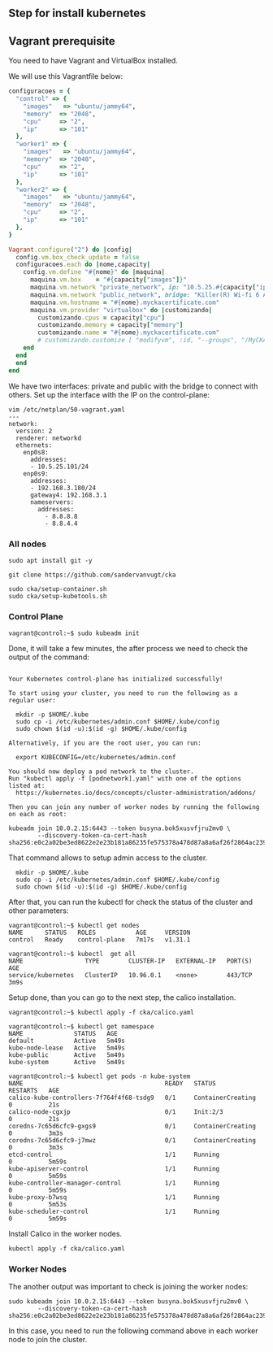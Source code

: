 ## Step for install kubernetes

## Vagrant prerequisite

You need to have Vagrant and VirtualBox installed.

We will use this Vagrantfile below:

````ruby
configuracoes = {
  "control" => {
    "images"   => "ubuntu/jammy64",
    "memory"  => "2048",
    "cpu"     => "2",
    "ip"      => "101"
  },
  "worker1" => {
    "images"   => "ubuntu/jammy64",
    "memory"  => "2048",
    "cpu"     => "2",
    "ip"      => "101"
  },
  "worker2" => {
    "images"   => "ubuntu/jammy64",
    "memory"  => "2048",
    "cpu"     => "2",
    "ip"      => "101"
  },
}

Vagrant.configure("2") do |config|
  config.vm.box_check_update = false
  configuracoes.each do |nome,capacity|
    config.vm.define "#{nome}" do |maquina|
      maquina.vm.box    = "#{capacity["images"]}"
      maquina.vm.network "private_network", ip: "10.5.25.#{capacity["ip"]}"
      maquina.vm.network "public_network", bridge: "Killer(R) Wi-fi 6 AX 1650i 1600MHz Wireless Network Adapter (20 1NGW)"
      maquina.vm.hostname = "#{nome}.myckacertificate.com"
      maquina.vm.provider "virtualbox" do |customizando|
        customizando.cpus = capacity["cpu"]
        customizando.memory = capacity["memory"]
        customizando.name = "#{nome}.myckacertificate.com"
        # customizando.customize [ "modifyvm", :id, "--groups", "/MyCKACertificate-0777" ] 
    end
  end
  end
end
````

We have two interfaces: private and public with the bridge to connect with others. Set up the interface with the IP on the control-plane:

````shell
vim /etc/netplan/50-vagrant.yaml
---
network:
  version: 2
  renderer: networkd
  ethernets:
    enp0s8:
      addresses:
      - 10.5.25.101/24
    enp0s9:
      addresses:
      - 192.168.3.180/24
      gateway4: 192.168.3.1
      nameservers:
        addresses:
          - 8.8.8.8
          - 8.8.4.4
````


### **All nodes**

````shell
sudo apt install git -y 

git clone https://github.com/sandervanvugt/cka

sudo cka/setup-container.sh
sudo cka/setup-kubetools.sh 
````

### **Control Plane**

`````shell
vagrant@control:~$ sudo kubeadm init 
`````

Done, it will take a few minutes, the after process we need to check the output of the command:

````shell

Your Kubernetes control-plane has initialized successfully!

To start using your cluster, you need to run the following as a regular user:

  mkdir -p $HOME/.kube
  sudo cp -i /etc/kubernetes/admin.conf $HOME/.kube/config
  sudo chown $(id -u):$(id -g) $HOME/.kube/config

Alternatively, if you are the root user, you can run:

  export KUBECONFIG=/etc/kubernetes/admin.conf

You should now deploy a pod network to the cluster.
Run "kubectl apply -f [podnetwork].yaml" with one of the options listed at:  
  https://kubernetes.io/docs/concepts/cluster-administration/addons/

Then you can join any number of worker nodes by running the following on each as root:

kubeadm join 10.0.2.15:6443 --token busyna.bok5xusvfjru2mv0 \
        --discovery-token-ca-cert-hash sha256:e0c2a02be3ed8622e2e23b181a86235fe575378a478d87a8a6af26f2864ac239

````

That command allows to setup admin access to the cluster.

````shell
  mkdir -p $HOME/.kube
  sudo cp -i /etc/kubernetes/admin.conf $HOME/.kube/config
  sudo chown $(id -u):$(id -g) $HOME/.kube/config
````

After that, you can run the kubectl for check the status of the cluster and other parameters:

````shell
vagrant@control:~$ kubectl get nodes
NAME      STATUS   ROLES           AGE     VERSION
control   Ready    control-plane   7m17s   v1.31.1

vagrant@control:~$ kubectl  get all 
NAME                 TYPE        CLUSTER-IP   EXTERNAL-IP   PORT(S)   AGE
service/kubernetes   ClusterIP   10.96.0.1    <none>        443/TCP   3m9s 
````

Setup done, than you can go to the next step, the calico installation.

````shell
vagrant@control:~$ kubectl apply -f cka/calico.yaml 

vagrant@control:~$ kubectl get namespace
NAME              STATUS   AGE
default           Active   5m49s
kube-node-lease   Active   5m49s
kube-public       Active   5m49s
kube-system       Active   5m49s

vagrant@control:~$ kubectl get pods -n kube-system
NAME                                       READY   STATUS              RESTARTS   AGE
calico-kube-controllers-7f764f4f68-tsdg9   0/1     ContainerCreating   0          21s
calico-node-cgxjp                          0/1     Init:2/3            0          21s
coredns-7c65d6cfc9-gxgs9                   0/1     ContainerCreating   0          3m3s
coredns-7c65d6cfc9-j7mwz                   0/1     ContainerCreating   0          3m3s
etcd-control                               1/1     Running             0          5m59s
kube-apiserver-control                     1/1     Running             0          5m59s
kube-controller-manager-control            1/1     Running             0          5m59s
kube-proxy-b7wsq                           1/1     Running             0          5m53s
kube-scheduler-control                     1/1     Running             0          5m59s
````

Install Calico in the worker nodes.

````shell
kubectl apply -f cka/calico.yaml
````

### **Worker Nodes**

The another output was important to check is joining the worker nodes:

````shell
sudo kubeadm join 10.0.2.15:6443 --token busyna.bok5xusvfjru2mv0 \
        --discovery-token-ca-cert-hash sha256:e0c2a02be3ed8622e2e23b181a86235fe575378a478d87a8a6af26f2864ac239
````

In this case, you need to run the following command above in each worker node to join the cluster.

